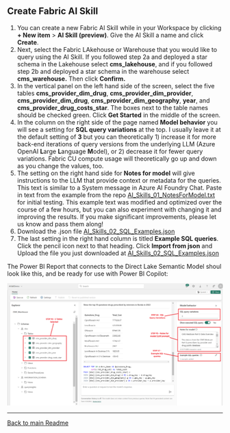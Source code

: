 ## Create Fabric AI Skill

1. You can create a new Fabric AI Skill while in your Workspace by clicking **+ New item** > **AI Skill (preview)**. Give the AI Skill a name and click **Create**.
2. Next, select the Fabric LAkehouse or Warehouse that you would like to query using the AI Skill. If you followed step 2a and deployed a star schema in the Lakehouse select **cms_lakehouse**, and if you followed step 2b and deployed a star schema in the warehouse select **cms_warehouse.** Then click **Confirm.**
3. In the vertical panel on the left hand side of the screen, select the five tables **cms_provider_dim_drug**, **cms_provider_dim_provider**, **cms_provider_dim_drug**, **cms_provider_dim_geography**, **year**, and **cms_provider_drug_costs_star**. The boxes next to the table names should be checked green. Click **Get Started** in the middle of the screen.
4. In the column on the right side of the page named **Model behavior** you will see a setting for **SQL query variations** at the top. I usually leave it at the default setting of **3** but you can theoretically 1) increase it for more back-end iterations of query versions from the underlying LLM (Azure OpenAI **L**arge **L**anguage **M**odel), or 2) decrease it for fewer query variations. Fabric CU compute usage will theoretically go up and down as you change the values, too.
5. The setting on the right hand side for **Notes for model** will give instructions to the LLM that provide context or metadata for the queries. This text is similar to a System message in Azure AI Foundry Chat. Paste in text from the example from the repo [AI_Skills_01_NotesForModel.txt](../scripts/AI_Skills_01_NotesForModel.txt) for initial testing. This example text was modified and optimized over the course of a few hours, but you can also experiment with changing it and improving the results. If you make significant improvements, please let us know and pass them along! 
6. Download the .json file [AI_Skills_02_SQL_Examples.json](../scripts/AI_Skills_02_SQL_Examples.json)
7. The last setting in the right hand column is titled **Example SQL queries**. Click the pencil icon next to that heading. Click **Import from json** and Upload the file you just downloaded at [AI_Skills_02_SQL_Examples.json](../scripts/AI_Skills_02_SQL_Examples.json) 

The Power BI Report that connects to the Direct Lake Semantic Model shoul look like this, and be ready for use with Power BI Copilot:

![analytics-bi-directlake](../Images/AIskills_screenshot.png) 

*** 
[Back to main Readme](../Readme.md#step-4-create-reports-using-power-bi-or-connect-using-excel----steps-are-manual-at-this-time-but-in-future-plan-to-automate-for-quick-setup-) 
